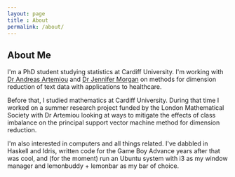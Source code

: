 ```yaml
---
layout: page
title : About
permalink: /about/
---
```


<h2>About Me</h2>
<p>I'm a PhD student studying statistics at Cardiff University. I'm working with
<a href="http://www.cardiff.ac.uk/people/view/98629-artemiou-andreas">
Dr Andreas Artemiou</a> and <a href="http://www.cardiff.ac.uk/people/view/98661-morgan-jennifer">Dr Jennifer Morgan</a> on methods for dimension reduction of text data
with applications to healthcare.</p>

<p>Before that, I studied mathematics at Cardiff University. During that time
I worked on a summer research project funded by the London Mathematical Society
with Dr Artemiou looking at ways to mitigate the effects of class imbalance on
the principal support vector machine method for dimension reduction.</p>

<p>I'm also interested in computers and all things related. I've dabbled in
Haskell and Idris, written code for the Game Boy Advance years after that was
cool, and (for the moment) run an Ubuntu system with i3 as my window manager
and lemonbuddy + lemonbar as my bar of choice.</p>


